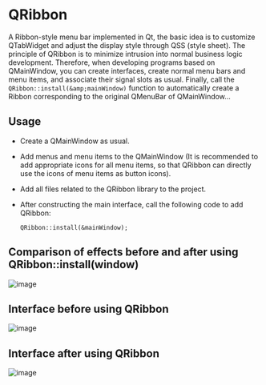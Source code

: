 # QRibbon

A Ribbon-style menu bar implemented in Qt, the basic idea is to customize QTabWidget and adjust the display style through QSS (style sheet). The principle of QRibbon is to minimize intrusion into normal business logic development. Therefore, when developing programs based on QMainWindow, you can create interfaces, create normal menu bars and menu items, and associate their signal slots as usual. Finally, call the `QRibbon::install(&amp;mainWindow)` function to automatically create a Ribbon corresponding to the original QMenuBar of QMainWindow...

## Usage
* Create a QMainWindow as usual.
* Add menus and menu items to the QMainWindow (It is recommended to add appropriate icons for all menu items, so that QRibbon can directly use the icons of menu items as button icons).
* Add all files related to the QRibbon library to the project.
* After constructing the main interface, call the following code to add QRibbon:

    ```QRibbon::install(&mainWindow);```

## Comparison of effects before and after using QRibbon::install(window)
![image](https://github.com/gnibuoz/QRibbon/blob/master/images/QRibbon.gif)

## Interface before using QRibbon
![image](https://github.com/gnibuoz/QRibbon/blob/master/images/%E4%BD%BF%E7%94%A8QRibbon%E5%89%8D.png)

## Interface after using QRibbon
![image](https://github.com/gnibuoz/QRibbon/blob/master/images/Qt-Ribbon.gif)
